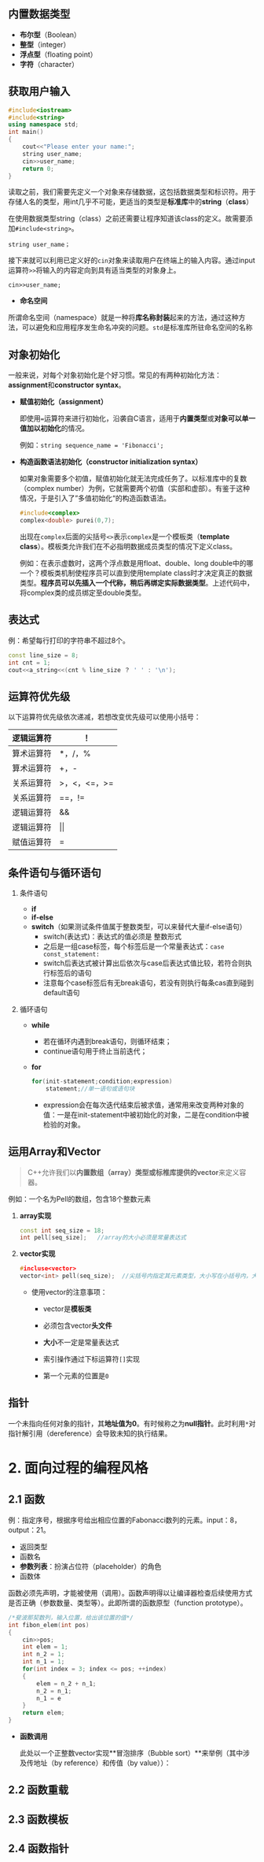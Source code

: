 ## 内置数据类型

* **布尔型**（Boolean）
* **整型**（integer）
* **浮点型**（floating point）
* **字符**（character）



## 获取用户输入

```c++
#include<iostream>
#include<string>
using namespace std;
int main()
{
    cout<<"Please enter your name:";
    string user_name;
    cin>>user_name;
    return 0;
}
```

读取之前，我们需要先定义一个对象来存储数据，这包括数据类型和标识符。用于存储人名的类型，用int几乎不可能，更适当的类型是**标准库**中的**string**（**class**）

在使用数据类型string（class）之前还需要让程序知道该class的定义。故需要添加`#include<string>`。

`string user_name；`

接下来就可以利用已定义好的`cin`对象来读取用户在终端上的输入内容。通过input运算符`>>`将输入的内容定向到具有适当类型的对象身上。

`cin>>user_name;`

* **命名空间**

所谓命名空间（namespace）就是一种将**库名称封装**起来的方法，通过这种方法，可以避免和应用程序发生命名冲突的问题。`std`是标准库所驻命名空间的名称



## 对象初始化

一般来说，对每个对象初始化是个好习惯。常见的有两种初始化方法：**assignment**和**constructor syntax**。

* **赋值初始化（assignment）**

    即使用`=`运算符来进行初始化，沿袭自C语言，适用于**内置类型**或**对象可以单一值加以初始化**的情况。

    例如：`string sequence_name = 'Fibonacci';`

* **构造函数语法初始化（constructor  initialization syntax）**

    如果对象需要多个初值，赋值初始化就无法完成任务了。以标准库中的复数（complex number）为例，它就需要两个初值（实部和虚部）。有鉴于这种情况，于是引入了”多值初始化“的构造函数语法。

    ```C++
    #include<complex>
    complex<double> purei(0,7);
    ```

    出现在`complex`后面的尖括号`<>`表示`complex`是一个模板类（**template class**）。模板类允许我们在不必指明数据成员类型的情况下定义class。

    例如：在表示虚数时，这两个浮点数是用float、double、long double中的哪一个？模板类机制使程序员可以直到使用template class时才决定真正的数据类型。**程序员可以先插入一个代称，稍后再绑定实际数据类型**。上述代码中，将complex类的成员绑定至double类型。



## 表达式

例：希望每行打印的字符串不超过8个。

```C++
const line_size = 8;
int cnt = 1;
cout<<a_string<<(cnt % line_size ？ ' ' : '\n');
```



## 运算符优先级

以下运算符优先级依次递减，若想改变优先级可以使用小括号：

| **逻辑运算符** | ！           |
| :------------- | ------------ |
| 算术运算符     | *，/，%      |
| 算术运算符     | +，-         |
| 关系运算符     | >，<，<=，>= |
| 关系运算符     | ==，!=       |
| 逻辑运算符     | &&           |
| 逻辑运算符     | \|\|         |
| 赋值运算符     | =            |



## 条件语句与循环语句

1. 条件语句
    * **if**
    * **if-else**
    * **switch**（如果测试条件值属于整数类型，可以来替代大量if-else语句）
        * switch(表达式)：表达式的值必须是 整数形式
        * 之后是一组case标签，每个标签后是一个常量表达式：`case const_statement:`
        * switch后表达式被计算出后依次与case后表达式值比较，若符合则执行标签后的语句
        * 注意每个case标签后有无break语句，若没有则执行每条cas直到碰到default语句

2. 循环语句

    * **while**
        * 若在循环内遇到break语句，则循环结束；
        * continue语句用于终止当前迭代；

    * **for**

        ```C++
        for(init-statement;condition;expression)
            statement;//单一语句或语句块
        ```

        * expression会在每次迭代结束后被求值，通常用来改变两种对象的值：一是在init-statement中被初始化的对象，二是在condition中被检验的对象。



## 运用Array和Vector

> C++允许我们以**内置数组（array）**类型或标椎库提供的**vector**来定义容器。

例如：一个名为Pell的数组，包含18个整数元素

1. **array实现**

    ```C++
    const int seq_size = 18;
    int pell[seq_size];   //array的大小必须是常量表达式
    ```

    

2. **vector实现**

    ```C++
    #incluse<vector>
    vector<int> pell(seq_size);  //尖括号内指定其元素类型，大小写在小括号内，大小不一定得是常量表达式
    ```

    * 使用vector的注意事项：

        * vector是**模板类**

        * 必须包含vector**头文件**
        * **大小**不一定是常量表达式
        * 索引操作通过下标运算符`[]`实现
        * 第一个元素的位置是`0`



## 指针

一个未指向任何对象的指针，其**地址值为0**。有时候称之为**null指针**。此时利用`*`对指针解引用（dereference）会导致未知的执行结果。



# 2. 面向过程的编程风格

## 2.1 函数

例：指定序号，根据序号给出相应位置的Fabonacci数列的元素。input：8，output：21。

* 返回类型
* 函数名
* **参数列表**：扮演占位符（placeholder）的角色
* 函数体

函数必须先声明，才能被使用（调用）。函数声明得以让编译器检查后续使用方式是否正确（参数数量、类型等）。此即所谓的函数原型（function prototype）。

```C++
/*斐波那契数列，输入位置，给出该位置的值*/
int fibon_elem(int pos)
{
    cin>>pos;
    int elem = 1;
    int n_2 = 1;
    int n_1 = 1;
    for(int index = 3; index <= pos; ++index)
    {
        elem = n_2 + n_1;
        n_2 = n_1;
        n_1 = e
    }
    return elem;
}
```

* **函数调用**

    此处以一个正整数vector实现**冒泡排序（Bubble sort）**来举例（其中涉及传地址（by reference）和传值（by value））：

    

## 2.2 函数重载

## 2.3 函数模板

## 2.4 函数指针